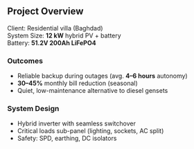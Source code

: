 ## Project Overview
Client: Residential villa (Baghdad)  
System Size: **12 kW** hybrid PV + battery  
Battery: **51.2V 200Ah LiFePO4**  

### Outcomes
- Reliable backup during outages (avg. **4–6 hours** autonomy)
- **30–45%** monthly bill reduction (seasonal)
- Quiet, low-maintenance alternative to diesel gensets

### System Design
- Hybrid inverter with seamless switchover
- Critical loads sub-panel (lighting, sockets, AC split)
- Safety: SPD, earthing, DC isolators